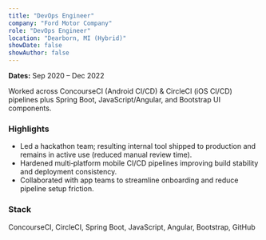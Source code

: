```yaml
---
title: "DevOps Engineer"
company: "Ford Motor Company"
role: "DevOps Engineer"
location: "Dearborn, MI (Hybrid)"
showDate: false
showAuthor: false
---
```


**Dates:** Sep 2020 – Dec 2022

Worked across ConcourseCI (Android CI/CD) & CircleCI (iOS CI/CD) pipelines plus Spring Boot, JavaScript/Angular, and Bootstrap UI components.

### Highlights

- Led a hackathon team; resulting internal tool shipped to production and remains in active use (reduced manual review time).
- Hardened multi‑platform mobile CI/CD pipelines improving build stability and deployment consistency.
- Collaborated with app teams to streamline onboarding and reduce pipeline setup friction.

### Stack

ConcourseCI, CircleCI, Spring Boot, JavaScript, Angular, Bootstrap, GitHub
